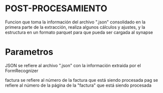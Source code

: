 # POST-PROCESAMIENTO

Funcion que toma la información del archivo ".json" consolidado en la primera parte de la extracción, realiza algunos cálculos y ajustes, y la estructura en un formato parquet para que pueda ser cargada al synapse

# Parametros

JSON se refiere al archivo ".json" con la información extraida por el FormRecognizer

factura se refiere al número de la factura que está siendo procesada
pag se refiere al número de la página de la "factura" que está siendo procesada
